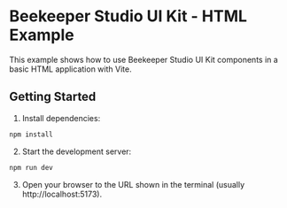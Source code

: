 # Beekeeper Studio UI Kit - HTML Example

This example shows how to use Beekeeper Studio UI Kit components in a basic HTML application with Vite.

## Getting Started

1. Install dependencies:
```bash
npm install
```

2. Start the development server:
```bash
npm run dev
```

3. Open your browser to the URL shown in the terminal (usually http://localhost:5173).